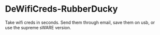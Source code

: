 # DeWifiCreds-RubberDucky
Take wifi creds in seconds. Send them through email, save them on usb, or use the supreme sWARE version.
